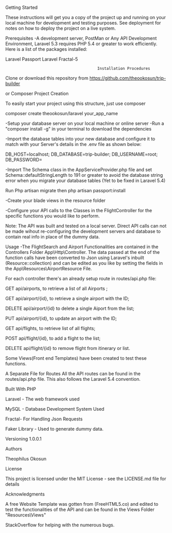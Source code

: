 Getting Started

These instructions will get you a copy of the project up and running on your local machine for development and testing purposes. See deployment for notes on how to deploy the project on a live system.

Prerequisites
-A development server, PostMan or Any API Development Environment, Laravel 5.3 requires PHP 5.4 or greater to work efficiently.
Here is a list of the packages installed:

Laravel Passport
Laravel Fractal-5


                                            Installation Procedures
 Clone or download this repository from https://github.com/theookosun/trip-builder

 or 
Composer Project Creation

To easily start your project using this structure, just use composer

composer create theookosun/laravel your_app_name

-Setup your database server on your local machine or online server
-Run a "composer install -g" in your terminal to download the dependencies

-Import the database tables into your new database and configure it to match with your Server's details in the .env file  as shown below:

DB_HOST=localhost;
DB_DATABASE=trip-builder;
DB_USERNAME=root;
DB_PASSWORD=

-Import The Schema class in the AppServiceProvider.php file and set Schema::defaultStringLength to 191 or greater to avoid the database string error when you migrate your database tables (Yet to be fixed in Laravel 5.4)

Run Php artisan migrate 
then php artisan passport:install

-Create your blade views in the resource folder 

-Configure your API calls to the Classes in the FlightController for the specific functions you would like to perform.

Note: The API was built and tested on a local server. Direct API calls can not be made wihout re-configuring the development servers and database to contain real info in place of the dummy data.


Usage 
-The FlightSearch and Airport Functionalities are contained in the Controllers Folder  App\Http\Controller.
The data passed at the end of the function calls have been converted to Json using Laravel's inbuilt (Resource::collection) and can be edited as you like by setting the fields in the App\Resources\AirportResource File. 

For each controller there's an already setup route in routes/api.php file:

GET api/airports, to retrieve a list of all Airports ;

GET api/airport/{id}, to retrieve a single airport with the ID;

DELETE api/airport/{id} to delete a single Aiport from the list;

PUT api/airport/{id}, to update an airport with the ID;

GET api/flights, to retrieve list of all flights;

POST api/flight/{id}, to add a flight to the list;

DELETE api/flight/{id} to remove flight from itinerary or list.

Some Views(Front end Templates) have been created to test these functions.

A Separate File for Routes
All the API routes can be found in the routes/api.php file. This also follows the Laravel 5.4 convention.

Built With
PHP

Laravel - The web framework used

MySQL - Database Development System Used

Fractal- For Handling Json Requests

Faker Library - Used to generate dummy data.



Versioning
1.0.0.1

Authors

Theophilus Okosun

License

This project is licensed under the MIT License - see the LICENSE.md file for details

Acknowledgments

A free Website Template was gotten from (FreeHTML5.co) and edited to test the functionalities of the API and can be found in the Views Folder "Resources\Views"

StackOverflow for helping with the numerous bugs. 

